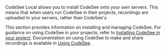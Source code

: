 CodeSee Local allows you to install CodeSee onto your own servers. This means that when users run CodeSee in their projects, recordings are uploaded to your servers, rather than CodeSee's.

This section provides information on installing and managing CodeSee. For guidance on using CodeSee in your projects, refer to [Installing CodeSee in your project](../install/overview.md). Documentation on using CodeSee to make and share recordings is available in [Using CodeSee](../use/quick-start.md).
